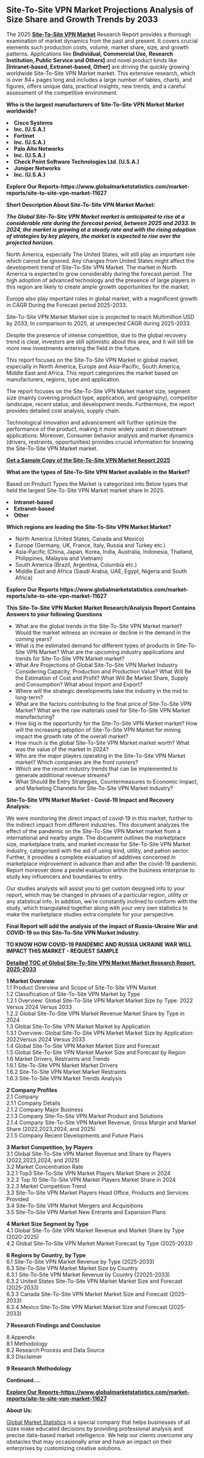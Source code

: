 <h2>Site-To-Site VPN Market Projections Analysis of Size Share and Growth Trends by 2033</h2><p>The 2025 <strong><a href="https://www.globalmarketstatistics.com/market-reports/site-to-site-vpn-market-11627">Site-To-Site VPN Market</a></strong> Research Report provides a thorough examination of market dynamics from the past and present. It covers crucial elements such production costs, volume, market share, size, and growth patterns. Applications like <strong>[Individual, Commercial Use, Research Institution, Public Service and Others]</strong> and novel product kinds like <strong>[Intranet-based, Extranet-based, Other]</strong> are driving the quickly growing worldwide Site-To-Site VPN Market market. This extensive research, which is over 84+ pages long and includes a large number of tables, charts, and figures, offers unique data, practical insights, new trends, and a careful assessment of the competitive environment.</p> <p><strong>Who is the largest manufacturers of Site-To-Site VPN Market Market worldwide?</strong></p> <p><strong><li>Cisco Systems<li>Inc. (U.S.A.)<li>Fortinet<li>Inc. (U.S.A.)<li>Palo Alto Networks<li>Inc. (U.S.A.)<li>Check Point Software Technologies Ltd. (U.S.A.)<li>Juniper Networks<li>Inc. (U.S.A.)</strong></p> <p><strong>Explore Our Reports-https://www.globalmarketstatistics.com/market-reports/site-to-site-vpn-market-11627</strong></p> <p><strong>Short Description About Site-To-Site VPN Market Market:</strong></p> <p><strong><em>The Global Site-To-Site VPN Market market is anticipated to rise at a considerable rate during the forecast period, between 2025 and 2033. In 2024, the market is growing at a steady rate and with the rising adoption of strategies by key players, the market is expected to rise over the projected horizon.</em></strong></p> <p>North America, especially The United States, will still play an important role which cannot be ignored. Any changes from United States might affect the development trend of Site-To-Site VPN Market. The market in North America is expected to grow considerably during the forecast period. The high adoption of advanced technology and the presence of large players in this region are likely to create ample growth opportunities for the market.</p> <p>Europe also play important roles in global market, with a magnificent growth in CAGR During the Forecast period 2025-2033.</p> <p>Site-To-Site VPN Market Market size is projected to reach Multimillion USD by 2033, In comparison to 2025, at unexpected CAGR during 2025-2033.</p> <p>Despite the presence of intense competition, due to the global recovery trend is clear, investors are still optimistic about this area, and it will still be more new investments entering the field in the future.</p> <p>This report focuses on the Site-To-Site VPN Market in global market, especially in North America, Europe and Asia-Pacific, South America, Middle East and Africa. This report categorizes the market based on manufacturers, regions, type and application.</p> <p>The report focuses on the Site-To-Site VPN Market market size, segment size (mainly covering product type, application, and geography), competitor landscape, recent status, and development trends. Furthermore, the report provides detailed cost analysis, supply chain.</p> <p>Technological innovation and advancement will further optimize the performance of the product, making it more widely used in downstream applications. Moreover, Consumer behavior analysis and market dynamics (drivers, restraints, opportunities) provides crucial information for knowing the Site-To-Site VPN Market market.</p> <p><strong><a href="https://www.globalmarketstatistics.com/market-reports/site-to-site-vpn-market-11627">Get a Sample Copy of the Site-To-Site VPN Market Report 2025</a></strong></p> <p><strong>What are the types of Site-To-Site VPN Market available in the Market?</strong></p> <p>Based on Product Types the Market is categorized into Below types that held the largest Site-To-Site VPN Market market share In 2025.</p> <p><strong><li>Intranet-based<li>Extranet-based<li>Other</strong></p> <p><strong>Which regions are leading the Site-To-Site VPN Market Market?</strong></p> <ul> <li>North America (United States, Canada and Mexico)</li> <li>Europe (Germany, UK, France, Italy, Russia and Turkey etc.)</li> <li>Asia-Pacific (China, Japan, Korea, India, Australia, Indonesia, Thailand, Philippines, Malaysia and Vietnam)</li> <li>South America (Brazil, Argentina, Columbia etc.)</li> <li>Middle East and Africa (Saudi Arabia, UAE, Egypt, Nigeria and South Africa)</li> </ul> <p><strong>Explore Our Reports https://www.globalmarketstatistics.com/market-reports/site-to-site-vpn-market-11627</strong></p> <p><strong>This Site-To-Site VPN Market Market Research/Analysis Report Contains Answers to your following Questions</strong></p> <ul> <li>What are the global trends in the Site-To-Site VPN Market market? Would the market witness an increase or decline in the demand in the coming years?</li> <li>What is the estimated demand for different types of products in Site-To-Site VPN Market? What are the upcoming industry applications and trends for Site-To-Site VPN Market market?</li> <li>What Are Projections of Global Site-To-Site VPN Market Industry Considering Capacity, Production and Production Value? What Will Be the Estimation of Cost and Profit? What Will Be Market Share, Supply and Consumption? What about Import and Export?</li> <li>Where will the strategic developments take the industry in the mid to long-term?</li> <li>What are the factors contributing to the final price of Site-To-Site VPN Market? What are the raw materials used for Site-To-Site VPN Market manufacturing?</li> <li>How big is the opportunity for the Site-To-Site VPN Market market? How will the increasing adoption of Site-To-Site VPN Market for mining impact the growth rate of the overall market?</li> <li>How much is the global Site-To-Site VPN Market market worth? What was the value of the market In 2024?</li> <li>Who are the major players operating in the Site-To-Site VPN Market market? Which companies are the front runners?</li> <li>Which are the recent industry trends that can be implemented to generate additional revenue streams?</li> <li>What Should Be Entry Strategies, Countermeasures to Economic Impact, and Marketing Channels for Site-To-Site VPN Market Industry?</li> </ul> <p><strong>Site-To-Site VPN Market Market - Covid-19 Impact and Recovery Analysis:</strong></p> <p>We were monitoring the direct impact of covid-19 in this market, further to the indirect impact from different industries. This document analyzes the effect of the pandemic on the Site-To-Site VPN Market market from a international and nearby angle. The document outlines the marketplace size, marketplace traits, and market increase for Site-To-Site VPN Market industry, categorised with the aid of using kind, utility, and patron sector. Further, it provides a complete evaluation of additives concerned in marketplace improvement in advance than and after the covid-19 pandemic. Report moreover done a pestel evaluation within the business enterprise to study key influencers and boundaries to entry.</p> <p>Our studies analysts will assist you to get custom designed info to your report, which may be changed in phrases of a particular region, utility or any statistical info. In addition, we're constantly inclined to conform with the study, which triangulated together along with your very own statistics to make the marketplace studies extra complete for your perspective.</p> <p><strong>Final Report will add the analysis of the impact of Russia-Ukraine War and COVID-19 on this Site-To-Site VPN Market Industry.</strong></p> <p><strong>TO KNOW HOW COVID-19 PANDEMIC AND RUSSIA UKRAINE WAR WILL IMPACT THIS MARKET - REQUEST SAMPLE</strong></p> <p><strong><a href="https://www.globalmarketstatistics.com/market-reports/site-to-site-vpn-market-11627">Detailed TOC of Global Site-To-Site VPN Market Market Research Report, 2025-2033</a></strong></p> <p><strong>1 Market Overview</strong><br /> 1.1 Product Overview and Scope of Site-To-Site VPN Market<br /> 1.2 Classification of Site-To-Site VPN Market by Type<br /> 1.2.1 Overview: Global Site-To-Site VPN Market Market Size by Type: 2022 Versus 2024 Versus 2033<br /> 1.2.2 Global Site-To-Site VPN Market Revenue Market Share by Type in 2024<br /> 1.3 Global Site-To-Site VPN Market Market by Application<br /> 1.3.1 Overview: Global Site-To-Site VPN Market Market Size by Application: 2022Versus 2024 Versus 2033<br /> 1.4 Global Site-To-Site VPN Market Market Size and Forecast<br /> 1.5 Global Site-To-Site VPN Market Market Size and Forecast by Region<br /> 1.6 Market Drivers, Restraints and Trends<br /> 1.6.1 Site-To-Site VPN Market Market Drivers<br /> 1.6.2 Site-To-Site VPN Market Market Restraints<br /> 1.6.3 Site-To-Site VPN Market Trends Analysis</p> <p><strong>2 Company Profiles</strong><br /> 2.1 Company<br /> 2.1.1 Company Details<br /> 2.1.2 Company Major Business<br /> 2.1.3 Company Site-To-Site VPN Market Product and Solutions<br /> 2.1.4 Company Site-To-Site VPN Market Revenue, Gross Margin and Market Share (2022,2023,2024, and 2025)<br /> 2.1.5 Company Recent Developments and Future Plans</p> <p><strong>3 Market Competition, by Players</strong><br /> 3.1 Global Site-To-Site VPN Market Revenue and Share by Players (2022,2023,2024, and 2025)<br /> 3.2 Market Concentration Rate<br /> 3.2.1 Top3 Site-To-Site VPN Market Players Market Share in 2024<br /> 3.2.2 Top 10 Site-To-Site VPN Market Players Market Share in 2024<br /> 3.2.3 Market Competition Trend<br /> 3.3 Site-To-Site VPN Market Players Head Office, Products and Services Provided<br /> 3.4 Site-To-Site VPN Market Mergers and Acquisitions<br /> 3.5 Site-To-Site VPN Market New Entrants and Expansion Plans</p> <p><strong>4 Market Size Segment by Type</strong><br /> 4.1 Global Site-To-Site VPN Market Revenue and Market Share by Type (2020-2025)<br /> 4.2 Global Site-To-Site VPN Market Market Forecast by Type (2025-2033)</p> <p><strong>6 Regions by Country, by Type</strong><br /> 6.1 Site-To-Site VPN Market Revenue by Type (2025-2033)<br /> 6.3 Site-To-Site VPN Market Market Size by Country<br /> 6.3.1 Site-To-Site VPN Market Revenue by Country (22025-2033)<br /> 6.3.2 United States Site-To-Site VPN Market Market Size and Forecast (2025-2033)<br /> 6.3.3 Canada Site-To-Site VPN Market Market Size and Forecast (2025-2033)<br /> 6.3.4 Mexico Site-To-Site VPN Market Market Size and Forecast (2025-2033)</p> <p><strong>7 Research Findings and Conclusion</strong></p> <p>8 Appendix<br /> 8.1 Methodology<br /> 8.2 Research Process and Data Source<br /> 8.3 Disclaimer</p> <p><strong>9 Research Methodology</strong></p> <p><strong>Continued&hellip;.</strong></p> <p><strong><a href="https://www.globalmarketstatistics.com/market-reports/site-to-site-vpn-market-11627">Explore Our Reports-https://www.globalmarketstatistics.com/market-reports/site-to-site-vpn-market-11627</a></strong></p> <p><strong>About Us:</strong></p> <p><a href="https://www.globalmarketstatistics.com/">Global Market Statistics</a> is a special company that helps businesses of all sizes make educated decisions by providing professional analysis and precise data-based market intelligence. We help our clients overcome any obstacles that may occasionally arise and have an impact on their enterprises by customizing creative solutions.</p>
